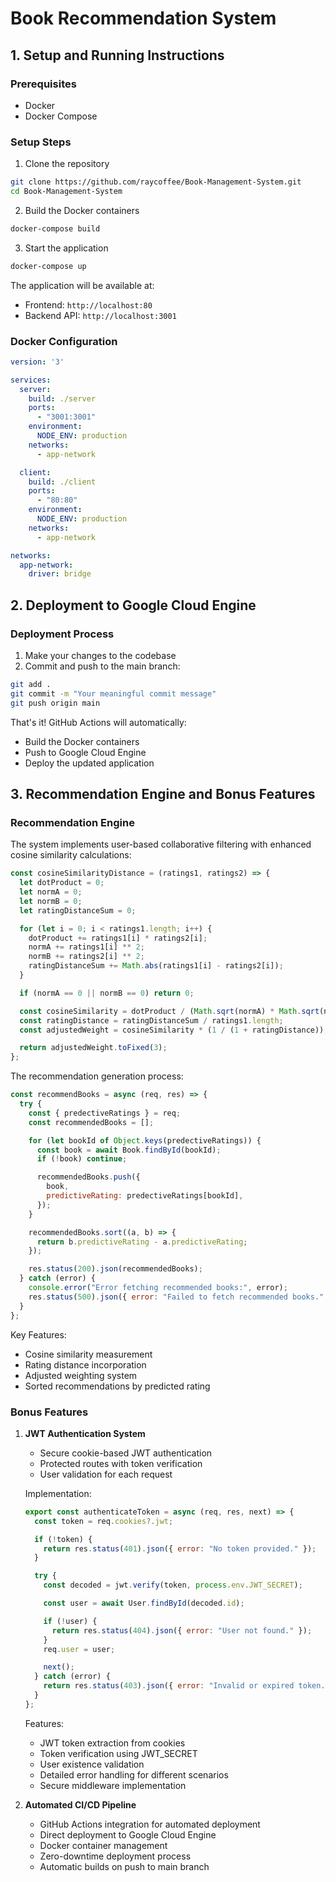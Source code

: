 # Book Recommendation System

## 1. Setup and Running Instructions

### Prerequisites
- Docker
- Docker Compose

### Setup Steps
1. Clone the repository
```bash
git clone https://github.com/raycoffee/Book-Management-System.git
cd Book-Management-System
```

2. Build the Docker containers
```bash
docker-compose build
```

3. Start the application
```bash
docker-compose up
```

The application will be available at:
- Frontend: `http://localhost:80`
- Backend API: `http://localhost:3001`

### Docker Configuration
```yaml
version: '3'

services:
  server:
    build: ./server
    ports:
      - "3001:3001"
    environment:
      NODE_ENV: production
    networks:
      - app-network

  client:
    build: ./client
    ports:
      - "80:80" 
    environment:
      NODE_ENV: production
    networks:
      - app-network

networks:
  app-network:
    driver: bridge
```

## 2. Deployment to Google Cloud Engine

### Deployment Process
1. Make your changes to the codebase
2. Commit and push to the main branch:
```bash
git add .
git commit -m "Your meaningful commit message"
git push origin main
```

That's it! GitHub Actions will automatically:
- Build the Docker containers
- Push to Google Cloud Engine
- Deploy the updated application

## 3. Recommendation Engine and Bonus Features

### Recommendation Engine
The system implements user-based collaborative filtering with enhanced cosine similarity calculations:

```javascript
const cosineSimilarityDistance = (ratings1, ratings2) => {
  let dotProduct = 0;
  let normA = 0;
  let normB = 0;
  let ratingDistanceSum = 0;

  for (let i = 0; i < ratings1.length; i++) {
    dotProduct += ratings1[i] * ratings2[i];
    normA += ratings1[i] ** 2;
    normB += ratings2[i] ** 2;
    ratingDistanceSum += Math.abs(ratings1[i] - ratings2[i]);
  }

  if (normA == 0 || normB == 0) return 0;

  const cosineSimilarity = dotProduct / (Math.sqrt(normA) * Math.sqrt(normB));
  const ratingDistance = ratingDistanceSum / ratings1.length;
  const adjustedWeight = cosineSimilarity * (1 / (1 + ratingDistance));

  return adjustedWeight.toFixed(3);
};
```

The recommendation generation process:
```javascript
const recommendBooks = async (req, res) => {
  try {
    const { predectiveRatings } = req;
    const recommendedBooks = [];

    for (let bookId of Object.keys(predectiveRatings)) {
      const book = await Book.findById(bookId);
      if (!book) continue;

      recommendedBooks.push({
        book,
        predictiveRating: predectiveRatings[bookId],
      });
    }

    recommendedBooks.sort((a, b) => {
      return b.predictiveRating - a.predictiveRating;
    });

    res.status(200).json(recommendedBooks);
  } catch (error) {
    console.error("Error fetching recommended books:", error);
    res.status(500).json({ error: "Failed to fetch recommended books." });
  }
};
```

Key Features:
- Cosine similarity measurement
- Rating distance incorporation
- Adjusted weighting system
- Sorted recommendations by predicted rating

### Bonus Features

1. **JWT Authentication System**
   - Secure cookie-based JWT authentication
   - Protected routes with token verification
   - User validation for each request
   
   Implementation:
   ```javascript
   export const authenticateToken = async (req, res, next) => {
     const token = req.cookies?.jwt;

     if (!token) {
       return res.status(401).json({ error: "No token provided." });
     }

     try {
       const decoded = jwt.verify(token, process.env.JWT_SECRET);

       const user = await User.findById(decoded.id);

       if (!user) {
         return res.status(404).json({ error: "User not found." });
       }
       req.user = user;

       next();
     } catch (error) {
       return res.status(403).json({ error: "Invalid or expired token." });
     }
   };
   ```
   
   Features:
   - JWT token extraction from cookies
   - Token verification using JWT_SECRET
   - User existence validation
   - Detailed error handling for different scenarios
   - Secure middleware implementation

2. **Automated CI/CD Pipeline**
   - GitHub Actions integration for automated deployment
   - Direct deployment to Google Cloud Engine
   - Docker container management
   - Zero-downtime deployment process
   - Automatic builds on push to main branch
